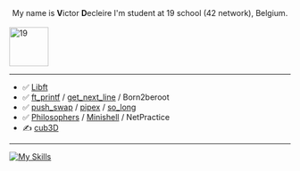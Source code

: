 <div align="center">
    My name is <b>V</b>ictor <b>D</b>ecleire I'm student at 19 school (42 network), Belgium.<br><br>
</div>
<a  href="https://campus19.be/" target="_blank" rel="noreferrer noopener">
    <img src="https://cdn.dorik.com/60d9e60019777c001197de7e/629a22a6e91a890012ba18dc/images/19-blanc_yd72cr9s.png" alt="19" height="70">
</a>
<br>
<hr>

-    ✅ [Libft](https://github.com/vicire1/libft)
-    ✅ [ft_printf](https://github.com/vicire1/printf) / [get_next_line](https://github.com/vicire1/GNL) / Born2beroot
-    ✅ [push_swap](https://github.com/vicire1/Push_swap) / [pipex](https://github.com/vicire1/Pipex) / [so_long](https://github.com/vicire1/So_long)
-    ✅ [Philosophers](https://github.com/vicire1/Philo) / [Minishell](https://github.com/vicire1/42_minishell) / NetPractice
-    ✍️ [cub3D](https://github.com/vicire1/42_Cub3D)
<hr>

[![My Skills](https://skillicons.dev/icons?i=c,vscode,linux,github,git)](https://skillicons.dev)
